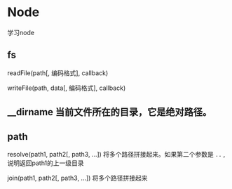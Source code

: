 # Node
学习node

## fs
readFile(path[, 编码格式], callback)

writeFile(path, data[, 编码格式], callback)

## __dirname 当前文件所在的目录，它是绝对路径。

## path
resolve(path1, path2[, path3, ...])
将多个路径拼接起来。如果第二个参数是 `..` ,说明返回path1的上一级目录

join(path1, path2[, path3, ...])
将多个路径拼接起来